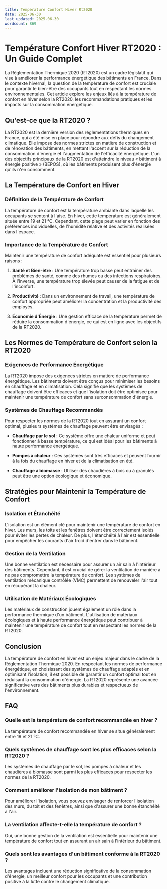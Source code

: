 ```yaml
---
title: Température Confort Hiver Rt2020
date: 2025-06-30
last_updated: 2025-06-30
wordcount: 869
---
```


# Température Confort Hiver RT2020 : Un Guide Complet

La Réglementation Thermique 2020 (RT2020) est un cadre législatif qui vise à améliorer la performance énergétique des bâtiments en France. Dans le contexte hivernal, la question de la température de confort est cruciale pour garantir le bien-être des occupants tout en respectant les normes environnementales. Cet article explore les enjeux liés à la température de confort en hiver selon la RT2020, les recommandations pratiques et les impacts sur la consommation énergétique.

## Qu'est-ce que la RT2020 ?

La RT2020 est la dernière version des réglementations thermiques en France, qui a été mise en place pour répondre aux défis du changement climatique. Elle impose des normes strictes en matière de construction et de rénovation des bâtiments, en mettant l'accent sur la réduction de la consommation d'énergie et l'augmentation de l'efficacité énergétique. L'un des objectifs principaux de la RT2020 est d'atteindre le niveau « bâtiment à énergie positive » (BEPOS), où les bâtiments produisent plus d'énergie qu'ils n'en consomment.

## La Température de Confort en Hiver

### Définition de la Température de Confort

La température de confort est la température ambiante dans laquelle les occupants se sentent à l'aise. En hiver, cette température est généralement située entre 19 et 21 °C. Cependant, cette plage peut varier en fonction des préférences individuelles, de l'humidité relative et des activités réalisées dans l'espace.

### Importance de la Température de Confort

Maintenir une température de confort adéquate est essentiel pour plusieurs raisons :

1. **Santé et Bien-être** : Une température trop basse peut entraîner des problèmes de santé, comme des rhumes ou des infections respiratoires. À l'inverse, une température trop élevée peut causer de la fatigue et de l'inconfort.
   
2. **Productivité** : Dans un environnement de travail, une température de confort appropriée peut améliorer la concentration et la productivité des employés.

3. **Économie d'Énergie** : Une gestion efficace de la température permet de réduire la consommation d'énergie, ce qui est en ligne avec les objectifs de la RT2020.

## Les Normes de Température de Confort selon la RT2020

### Exigences de Performance Énergétique

La RT2020 impose des exigences strictes en matière de performance énergétique. Les bâtiments doivent être conçus pour minimiser les besoins en chauffage et en climatisation. Cela signifie que les systèmes de chauffage doivent être efficaces et que l'isolation doit être optimisée pour maintenir une température de confort sans surconsommation d'énergie.

### Systèmes de Chauffage Recommandés

Pour respecter les normes de la RT2020 tout en assurant un confort optimal, plusieurs systèmes de chauffage peuvent être envisagés :

- **Chauffage par le sol** : Ce système offre une chaleur uniforme et peut fonctionner à basse température, ce qui est idéal pour les bâtiments à haute performance énergétique.
  
- **Pompes à chaleur** : Ces systèmes sont très efficaces et peuvent fournir à la fois du chauffage en hiver et de la climatisation en été.

- **Chauffage à biomasse** : Utiliser des chaudières à bois ou à granulés peut être une option écologique et économique.

## Stratégies pour Maintenir la Température de Confort

### Isolation et Étanchéité

L'isolation est un élément clé pour maintenir une température de confort en hiver. Les murs, les toits et les fenêtres doivent être correctement isolés pour éviter les pertes de chaleur. De plus, l'étanchéité à l'air est essentielle pour empêcher les courants d'air froid d'entrer dans le bâtiment.

### Gestion de la Ventilation

Une bonne ventilation est nécessaire pour assurer un air sain à l'intérieur des bâtiments. Cependant, il est crucial de gérer la ventilation de manière à ne pas compromettre la température de confort. Les systèmes de ventilation mécanique contrôlée (VMC) permettent de renouveler l'air tout en récupérant la chaleur.

### Utilisation de Matériaux Écologiques

Les matériaux de construction jouent également un rôle dans la performance thermique d'un bâtiment. L'utilisation de matériaux écologiques et à haute performance énergétique peut contribuer à maintenir une température de confort tout en respectant les normes de la RT2020.

## Conclusion

La température de confort en hiver est un enjeu majeur dans le cadre de la Réglementation Thermique 2020. En respectant les normes de performance énergétique, en choisissant des systèmes de chauffage adaptés et en optimisant l'isolation, il est possible de garantir un confort optimal tout en réduisant la consommation d'énergie. La RT2020 représente une avancée significative vers des bâtiments plus durables et respectueux de l'environnement.

## FAQ

### Quelle est la température de confort recommandée en hiver ?

La température de confort recommandée en hiver se situe généralement entre 19 et 21 °C.

### Quels systèmes de chauffage sont les plus efficaces selon la RT2020 ?

Les systèmes de chauffage par le sol, les pompes à chaleur et les chaudières à biomasse sont parmi les plus efficaces pour respecter les normes de la RT2020.

### Comment améliorer l'isolation de mon bâtiment ?

Pour améliorer l'isolation, vous pouvez envisager de renforcer l'isolation des murs, du toit et des fenêtres, ainsi que d'assurer une bonne étanchéité à l'air.

### La ventilation affecte-t-elle la température de confort ?

Oui, une bonne gestion de la ventilation est essentielle pour maintenir une température de confort tout en assurant un air sain à l'intérieur du bâtiment.

### Quels sont les avantages d'un bâtiment conforme à la RT2020 ?

Les avantages incluent une réduction significative de la consommation d'énergie, un meilleur confort pour les occupants et une contribution positive à la lutte contre le changement climatique.
